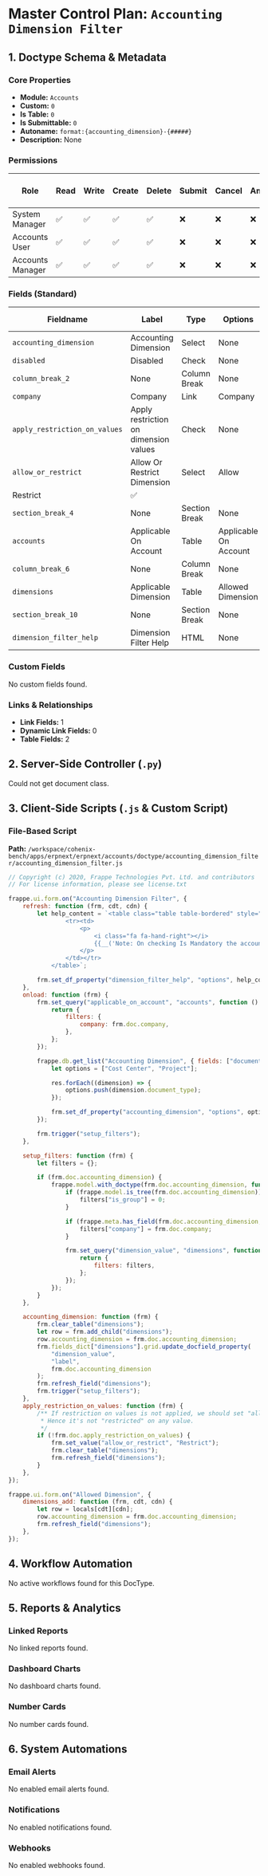 # Master Control Plan: `Accounting Dimension Filter`

## 1. Doctype Schema & Metadata

### Core Properties
- **Module:** `Accounts`
- **Custom:** `0`
- **Is Table:** `0`
- **Is Submittable:** `0`
- **Autoname:** `format:{accounting_dimension}-{#####}`
- **Description:** None

### Permissions
| Role | Read | Write | Create | Delete | Submit | Cancel | Amend | Report | Import | Export | Print | Email | Share | Set User Perms |
|---|---|---|---|---|---|---|---|---|---|---|---|---|---|---|
| System Manager | ✅ | ✅ | ✅ | ✅ | ❌ | ❌ | ❌ | ✅ | ❌ | ✅ | ✅ | ✅ | ✅ | ❌ |
| Accounts User | ✅ | ✅ | ✅ | ✅ | ❌ | ❌ | ❌ | ✅ | ❌ | ✅ | ✅ | ✅ | ✅ | ❌ |
| Accounts Manager | ✅ | ✅ | ✅ | ✅ | ❌ | ❌ | ❌ | ✅ | ❌ | ✅ | ✅ | ✅ | ✅ | ❌ |


### Fields (Standard)
| Fieldname | Label | Type | Options | Required | Hidden | Read Only | Default | Description |
|---|---|---|---|---|---|---|---|---|
| `accounting_dimension` | Accounting Dimension | Select | None | ✅ |  |  | None | None |
| `disabled` | Disabled | Check | None |  |  |  | 0 | None |
| `column_break_2` | None | Column Break | None |  |  |  | None | None |
| `company` | Company | Link | Company | ✅ |  |  | None | None |
| `apply_restriction_on_values` | Apply restriction on dimension values | Check | None |  |  |  | 1 | None |
| `allow_or_restrict` | Allow Or Restrict Dimension | Select | Allow
Restrict | ✅ |  |  | None | None |
| `section_break_4` | None | Section Break | None |  |  |  | None | None |
| `accounts` | Applicable On Account | Table | Applicable On Account | ✅ |  |  | None | None |
| `column_break_6` | None | Column Break | None |  |  |  | None | None |
| `dimensions` | Applicable Dimension | Table | Allowed Dimension |  |  |  | None | None |
| `section_break_10` | None | Section Break | None |  |  |  | None | None |
| `dimension_filter_help` | Dimension Filter Help | HTML | None |  |  |  | None | None |


### Custom Fields
No custom fields found.


### Links & Relationships
- **Link Fields:** 1
- **Dynamic Link Fields:** 0
- **Table Fields:** 2

## 2. Server-Side Controller (`.py`)
Could not get document class.


## 3. Client-Side Scripts (`.js` & Custom Script)
### File-Based Script
**Path:** `/workspace/cohenix-bench/apps/erpnext/erpnext/accounts/doctype/accounting_dimension_filter/accounting_dimension_filter.js`
```javascript
// Copyright (c) 2020, Frappe Technologies Pvt. Ltd. and contributors
// For license information, please see license.txt

frappe.ui.form.on("Accounting Dimension Filter", {
	refresh: function (frm, cdt, cdn) {
		let help_content = `<table class="table table-bordered" style="background-color: var(--scrollbar-track-color);">
				<tr><td>
					<p>
						<i class="fa fa-hand-right"></i>
						{{__('Note: On checking Is Mandatory the accounting dimension will become mandatory against that specific account for all accounting transactions')}}
					</p>
				</td></tr>
			</table>`;

		frm.set_df_property("dimension_filter_help", "options", help_content);
	},
	onload: function (frm) {
		frm.set_query("applicable_on_account", "accounts", function () {
			return {
				filters: {
					company: frm.doc.company,
				},
			};
		});

		frappe.db.get_list("Accounting Dimension", { fields: ["document_type"] }).then((res) => {
			let options = ["Cost Center", "Project"];

			res.forEach((dimension) => {
				options.push(dimension.document_type);
			});

			frm.set_df_property("accounting_dimension", "options", options);
		});

		frm.trigger("setup_filters");
	},

	setup_filters: function (frm) {
		let filters = {};

		if (frm.doc.accounting_dimension) {
			frappe.model.with_doctype(frm.doc.accounting_dimension, function () {
				if (frappe.model.is_tree(frm.doc.accounting_dimension)) {
					filters["is_group"] = 0;
				}

				if (frappe.meta.has_field(frm.doc.accounting_dimension, "company")) {
					filters["company"] = frm.doc.company;
				}

				frm.set_query("dimension_value", "dimensions", function () {
					return {
						filters: filters,
					};
				});
			});
		}
	},

	accounting_dimension: function (frm) {
		frm.clear_table("dimensions");
		let row = frm.add_child("dimensions");
		row.accounting_dimension = frm.doc.accounting_dimension;
		frm.fields_dict["dimensions"].grid.update_docfield_property(
			"dimension_value",
			"label",
			frm.doc.accounting_dimension
		);
		frm.refresh_field("dimensions");
		frm.trigger("setup_filters");
	},
	apply_restriction_on_values: function (frm) {
		/** If restriction on values is not applied, we should set "allow_or_restrict" to "Restrict" with an empty allowed dimension table.
		 * Hence it's not "restricted" on any value.
		 */
		if (!frm.doc.apply_restriction_on_values) {
			frm.set_value("allow_or_restrict", "Restrict");
			frm.clear_table("dimensions");
			frm.refresh_field("dimensions");
		}
	},
});

frappe.ui.form.on("Allowed Dimension", {
	dimensions_add: function (frm, cdt, cdn) {
		let row = locals[cdt][cdn];
		row.accounting_dimension = frm.doc.accounting_dimension;
		frm.refresh_field("dimensions");
	},
});

```




## 4. Workflow Automation
No active workflows found for this DocType.


## 5. Reports & Analytics
### Linked Reports
No linked reports found.


### Dashboard Charts
No dashboard charts found.


### Number Cards
No number cards found.


## 6. System Automations
### Email Alerts
No enabled email alerts found.


### Notifications
No enabled notifications found.


### Webhooks
No enabled webhooks found.
